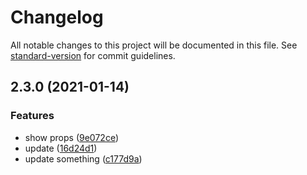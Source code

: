 # Changelog

All notable changes to this project will be documented in this file. See [standard-version](https://github.com/conventional-changelog/standard-version) for commit guidelines.

## 2.3.0 (2021-01-14)


### Features

* show props ([9e072ce](https://github.com/hideokamoto/nx-react-github-registory/commit/9e072ce69d836f3283e693aaf7520859afd61d34))
* update ([16d24d1](https://github.com/hideokamoto/nx-react-github-registory/commit/16d24d1373d72dfb2f1a01c79cc2fa1955dad06a))
* update something ([c177d9a](https://github.com/hideokamoto/nx-react-github-registory/commit/c177d9acf9f079369ea8328f8d0a53f8f6f8878a))
